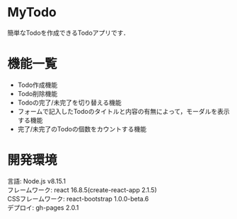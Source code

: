 # MyTodo
簡単なTodoを作成できるTodoアプリです．

# 機能一覧
* Todo作成機能<br>
* Todo削除機能<br>
* Todoの完了/未完了を切り替える機能<br>
* フォームで記入したTodoのタイトルと内容の有無によって，モーダルを表示する機能<br>
* 完了/未完了のTodoの個数をカウントする機能

# 開発環境
言語: Node.js v8.15.1<br>
フレームワーク: react 16.8.5(create-react-app 2.1.5)<br>
CSSフレームワーク: react-bootstrap 1.0.0-beta.6<br>
デプロイ: gh-pages 2.0.1